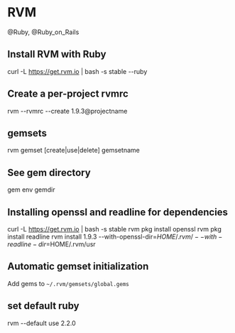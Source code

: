 # RVM
@Ruby, @Ruby_on_Rails

Install RVM with Ruby
---------------------



 curl -L <https://get.rvm.io> | bash -s stable --ruby

Create a per-project rvmrc
--------------------------



 rvm --rvmrc --create 1.9.3@projectname

gemsets
-------



 rvm gemset [create|use|delete] gemsetname

See gem directory
-----------------



 gem env gemdir

Installing openssl and readline for dependencies
------------------------------------------------



 curl -L <https://get.rvm.io> | bash -s stable
 rvm pkg install openssl
 rvm pkg install readline
 rvm install 1.9.3 --with-openssl-dir=$HOME/.rvm/ --with-readline-dir=$HOME/.rvm/usr

Automatic gemset initialization
-------------------------------

Add gems to ``~/.rvm/gemsets/global.gems``

set default ruby
----------------



 rvm --default use 2.2.0

